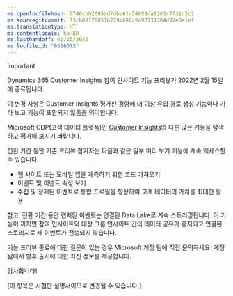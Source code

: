 ```yaml
---
ms.openlocfilehash: 0740cbb2605ad7dbe81a54658da9361c7f31d3c1
ms.sourcegitcommit: 73cb021760516729e696c9a90731304d92e0e1ef
ms.translationtype: HT
ms.contentlocale: ko-KR
ms.lasthandoff: 02/25/2022
ms.locfileid: "8356073"
---
```


> [!IMPORTANT]
> Dynamics 365 Customer Insights 참여 인사이트 기능 프리뷰가 2022년 2월 15일에 종료됩니다.  
>
>이 변경 사항은 Customer Insights 평가판 경험에 더 이상 유입 경로 생성 기능이나 기타 보고 기능이 포함되지 않음을 의미합니다.
>
> Microsoft CDP(고객 데이터 플랫폼)인 [Customer Insights](https://dynamics.microsoft.com/ai/customer-insights/)의 다른 많은 기능을 탐색하고 평가해 보시기 바랍니다.    
>  
> 전환 기간 동안 기존 프리뷰 참가자는 다음과 같은 일부 미리 보기 기능에 계속 액세스할 수 있습니다.
> 
> - 웹 사이트 또는 모바일 앱을 계측하기 위한 코드 가져오기 
> - 이벤트 및 이벤트 속성 보기 
> - 수집 및 정제된 이벤트로 통합 프로필을 향상하여 고객 데이터의 가치를 최대한 활용
>  
> 참고: 전환 기간 동안 캡처된 이벤트는 연결된 Data Lake로 계속 스트리밍됩니다. 이 기능이 꺼지면 참여 인사이트와 대상 그룹 인사이트 간의 데이터 공유가 중지되고 연결된 스토리지로 새 이벤트가 전송되지 않습니다.
>
> 기능 프리뷰 종료에 대한 질문이 있는 경우 Microsoft 계정 팀에 직접 문의하세요. 계정 팀에서 향후 출시에 대한 최신 정보를 제공합니다. 
>
>감사합니다!


[이 항목은 시험판 설명서이므로 변경될 수 있습니다.]
